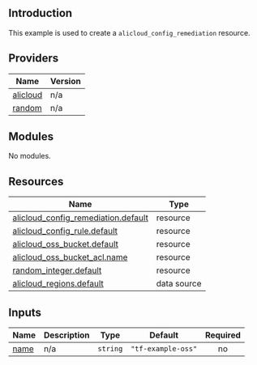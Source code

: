 ## Introduction

This example is used to create a `alicloud_config_remediation` resource.

<!-- BEGIN_TF_DOCS -->
## Providers

| Name | Version |
|------|---------|
| <a name="provider_alicloud"></a> [alicloud](#provider\_alicloud) | n/a |
| <a name="provider_random"></a> [random](#provider\_random) | n/a |

## Modules

No modules.

## Resources

| Name | Type |
|------|------|
| [alicloud_config_remediation.default](https://registry.terraform.io/providers/aliyun/alicloud/latest/docs/resources/config_remediation) | resource |
| [alicloud_config_rule.default](https://registry.terraform.io/providers/aliyun/alicloud/latest/docs/resources/config_rule) | resource |
| [alicloud_oss_bucket.default](https://registry.terraform.io/providers/aliyun/alicloud/latest/docs/resources/oss_bucket) | resource |
| [alicloud_oss_bucket_acl.name](https://registry.terraform.io/providers/aliyun/alicloud/latest/docs/resources/oss_bucket_acl) | resource |
| [random_integer.default](https://registry.terraform.io/providers/hashicorp/random/latest/docs/resources/integer) | resource |
| [alicloud_regions.default](https://registry.terraform.io/providers/aliyun/alicloud/latest/docs/data-sources/regions) | data source |

## Inputs

| Name | Description | Type | Default | Required |
|------|-------------|------|---------|:--------:|
| <a name="input_name"></a> [name](#input\_name) | n/a | `string` | `"tf-example-oss"` | no |
<!-- END_TF_DOCS -->    